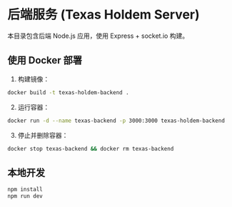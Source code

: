 # 后端服务 (Texas Holdem Server)

本目录包含后端 Node.js 应用，使用 Express + socket.io 构建。

## 使用 Docker 部署

1. 构建镜像：

```bash
docker build -t texas-holdem-backend .
```

2. 运行容器：

```bash
docker run -d --name texas-backend -p 3000:3000 texas-holdem-backend
```

3. 停止并删除容器：

```bash
docker stop texas-backend && docker rm texas-backend
```

## 本地开发

```bash
npm install
npm run dev
```